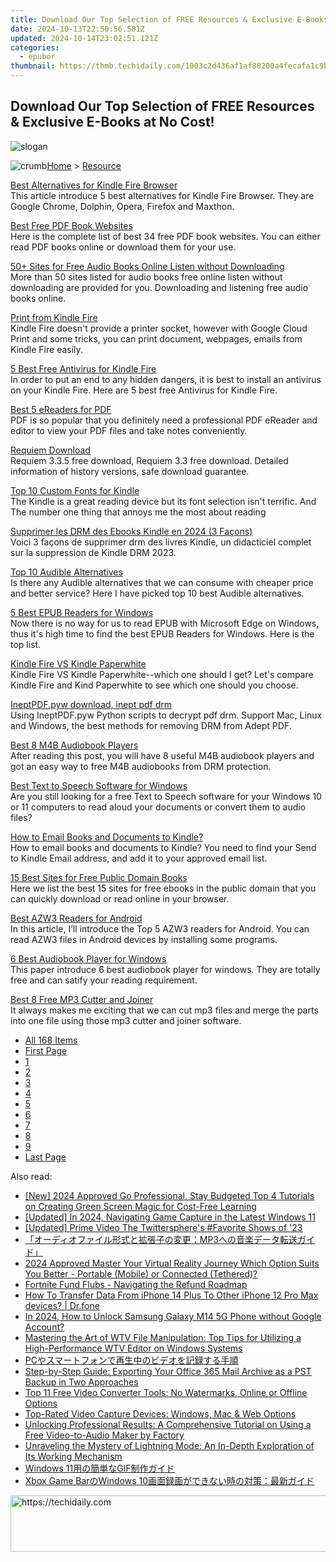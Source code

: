 ```yaml
---
title: Download Our Top Selection of FREE Resources & Exclusive E-Books at No Cost!
date: 2024-10-13T22:50:56.581Z
updated: 2024-10-14T23:02:51.121Z
categories:
  - epubor
thumbnail: https://thmb.techidaily.com/1003c2d436af1af88200a4fecafa1c9b55219d7d2c61adc69cde92d0a51179ae.jpg
---
```


## Download Our Top Selection of FREE Resources & Exclusive E-Books at No Cost!

![slogan](http://www.epubor.com/images/guide-banner-word.png)

![crumb](http://www.epubor.com/images/ol_home.png)[Home](https://tools.techidaily.com/epubor/products/) \> [Resource](https://tools.techidaily.com/epubor/products/)

[Best Alternatives for Kindle Fire Browser](https://tools.techidaily.com/epubor/products/)  
 This article introduce 5 best alternatives for Kindle Fire Browser. They are Google Chrome, Dolphin, Opera, Firefox and Maxthon.

[Best Free PDF Book Websites](https://tools.techidaily.com/epubor/products/)  
 Here is the complete list of best 34 free PDF book websites. You can either read PDF books online or download them for your use.

[50+ Sites for Free Audio Books Online Listen without Downloading](https://tools.techidaily.com/epubor/products/)  
 More than 50 sites listed for audio books free online listen without downloading are provided for you. Downloading and listening free audio books online.

[Print from Kindle Fire](https://tools.techidaily.com/epubor/products/)  
 Kindle Fire doesn't provide a printer socket, however with Google Cloud Print and some tricks, you can print document, webpages, emails from Kindle Fire easily.

[5 Best Free Antivirus for Kindle Fire](https://tools.techidaily.com/epubor/products/)  
 In order to put an end to any hidden dangers, it is best to install an antivirus on your Kindle Fire. Here are 5 best free Antivirus for Kindle Fire.

[Best 5 eReaders for PDF](https://tools.techidaily.com/epubor/reader/)  
 PDF is so popular that you definitely need a professional PDF eReader and editor to view your PDF files and take notes conveniently.

[Requiem Download](https://tools.techidaily.com/epubor/products/)  
 Requiem 3.3.5 free download, Requiem 3.3 free download. Detailed information of history versions, safe download guarantee.

[Top 10 Custom Fonts for Kindle](https://tools.techidaily.com/epubor/products/)  
 The Kindle is a great reading device but its font selection isn't terrific. And The number one thing that annoys me the most about reading

[Supprimer les DRM des Ebooks Kindle en 2024 (3 Façons)](http://www.epubor.com/supprimer-drm-amazon-kindle-azw-ebooks.html)  
 Voici 3 façons de supprimer drm des livres Kindle, un didacticiel complet sur la suppression de Kindle DRM 2023.

[Top 10 Audible Alternatives](https://tools.techidaily.com/epubor/products/)  
 Is there any Audible alternatives that we can consume with cheaper price and better service? Here I have picked top 10 best Audible alternatives.

[5 Best EPUB Readers for Windows](https://tools.techidaily.com/epubor/reader/)  
 Now there is no way for us to read EPUB with Microsoft Edge on Windows, thus it's high time to find the best EPUB Readers for Windows. Here is the top list.

[Kindle Fire VS Kindle Paperwhite](https://tools.techidaily.com/epubor/products/)  
 Kindle Fire VS Kindle Paperwhite--which one should I get? Let's compare Kindle Fire and Kind Paperwhite to see which one should you choose. 

[IneptPDF.pyw download, inept pdf drm](https://tools.techidaily.com/epubor/products/)  
 Using IneptPDF.pyw Python scripts to decrypt pdf drm. Support Mac, Linux and Windows, the best methods for removing DRM from Adept PDF.

[Best 8 M4B Audiobook Players](https://tools.techidaily.com/epubor/products/)  
 After reading this post, you will have 8 useful M4B audiobook players and got an easy way to free M4B audiobooks from DRM protection.

[Best Text to Speech Software for Windows](https://tools.techidaily.com/epubor/products/)  
 Are you still looking for a free Text to Speech software for your Windows 10 or 11 computers to read aloud your documents or convert them to audio files?

[How to Email Books and Documents to Kindle?](https://tools.techidaily.com/epubor/products/)  
 How to email books and documents to Kindle? You need to find your Send to Kindle Email address, and add it to your approved email list.

[15 Best Sites for Free Public Domain Books](https://tools.techidaily.com/epubor/products/)  
 Here we list the best 15 sites for free ebooks in the public domain that you can quickly download or read online in your browser.

[Best AZW3 Readers for Android](https://tools.techidaily.com/epubor/reader/)  
 In this article, I’ll introduce the Top 5 AZW3 readers for Android. You can read AZW3 files in Android devices by installing some programs.

[6 Best Audiobook Player for Windows](https://tools.techidaily.com/epubor/products/)  
 This paper introduce 6 best audiobook player for windows. They are totally free and can satify your reading requirement.

[Best 8 Free MP3 Cutter and Joiner](https://tools.techidaily.com/epubor/products/)  
 It always makes me exciting that we can cut mp3 files and merge the parts into one file using those mp3 cutter and joiner software.

* [All 168 Items](https://tools.techidaily.com/epubor/products/)
* [First Page](https://tools.techidaily.com/epubor/products/)
* [1](https://tools.techidaily.com/epubor/products/)
* [2](https://tools.techidaily.com/epubor/products/)
* [3](https://tools.techidaily.com/epubor/products/)
* [4](https://tools.techidaily.com/epubor/products/)
* [5](https://tools.techidaily.com/epubor/products/)
* [6](https://tools.techidaily.com/epubor/products/)
* [7](https://tools.techidaily.com/epubor/products/)
* [8](https://tools.techidaily.com/epubor/products/)
* [9](https://tools.techidaily.com/epubor/products/)
* [Last Page](https://tools.techidaily.com/epubor/products/)

<ins class="adsbygoogle"
     style="display:block"
     data-ad-format="autorelaxed"
     data-ad-client="ca-pub-7571918770474297"
     data-ad-slot="1223367746"></ins>

<ins class="adsbygoogle"
     style="display:block"
     data-ad-client="ca-pub-7571918770474297"
     data-ad-slot="8358498916"
     data-ad-format="auto"
     data-full-width-responsive="true"></ins>

<span class="atpl-alsoreadstyle">Also read:</span>
<div><ul>
<li><a href="https://eaxpv-info.techidaily.com/new-2024-approved-go-professional-stay-budgeted-top-4-tutorials-on-creating-green-screen-magic-for-cost-free-learning/"><u>[New] 2024 Approved Go Professional, Stay Budgeted Top 4 Tutorials on Creating Green Screen Magic for Cost-Free Learning</u></a></li>
<li><a href="https://digital-screen-recording.techidaily.com/updated-in-2024-navigating-game-capture-in-the-latest-windows-11/"><u>[Updated] In 2024, Navigating Game Capture in the Latest Windows 11</u></a></li>
<li><a href="https://twitter-videos.techidaily.com/updated-prime-video-the-twitterspheres-favorite-shows-of-23/"><u>[Updated] Prime Video The Twittersphere's #Favorite Shows of '23</u></a></li>
<li><a href="https://discover-bits.techidaily.com/1726030007560-mp3/"><u>「オーディオファイル形式と拡張子の変更：MP3への音楽データ転送ガイド」</u></a></li>
<li><a href="https://extra-guidance.techidaily.com/2024-approved-master-your-virtual-reality-journey-which-option-suits-you-better-portable-mobile-or-connected-tethered/"><u>2024 Approved Master Your Virtual Reality Journey Which Option Suits You Better - Portable (Mobile) or Connected (Tethered)?</u></a></li>
<li><a href="https://games-able.techidaily.com/fortnite-fund-flubs-navigating-the-refund-roadmap/"><u>Fortnite Fund Flubs - Navigating the Refund Roadmap</u></a></li>
<li><a href="https://review-topics.techidaily.com/how-to-transfer-data-from-iphone-14-plus-to-other-iphone-12-pro-max-devices-drfone-by-drfone-transfer-data-from-ios-transfer-data-from-ios/"><u>How To Transfer Data From iPhone 14 Plus To Other iPhone 12 Pro Max devices? | Dr.fone</u></a></li>
<li><a href="https://android-unlock.techidaily.com/in-2024-how-to-unlock-samsung-galaxy-m14-5g-phone-without-google-account-by-drfone-android/"><u>In 2024, How to Unlock Samsung Galaxy M14 5G Phone without Google Account?</u></a></li>
<li><a href="https://win-answers.techidaily.com/mastering-the-art-of-wtv-file-manipulation-top-tips-for-utilizing-a-high-performance-wtv-editor-on-windows-systems/"><u>Mastering the Art of WTV File Manipulation: Top Tips for Utilizing a High-Performance WTV Editor on Windows Systems</u></a></li>
<li><a href="https://discover-bits.techidaily.com/1726027837635-pc/"><u>PCやスマートフォンで再生中のビデオを記録する手順</u></a></li>
<li><a href="https://discover-excellent.techidaily.com/step-by-step-guide-exporting-your-office-365-mail-archive-as-a-pst-backup-in-two-approaches/"><u>Step-by-Step Guide: Exporting Your Office 365 Mail Archive as a PST Backup in Two Approaches</u></a></li>
<li><a href="https://discover-bits.techidaily.com/top-11-free-video-converter-tools-no-watermarks-online-or-offline-options/"><u>Top 11 Free Video Converter Tools: No Watermarks, Online or Offline Options</u></a></li>
<li><a href="https://discover-bits.techidaily.com/top-rated-video-capture-devices-windows-mac-and-web-options/"><u>Top-Rated Video Capture Devices: Windows, Mac & Web Options</u></a></li>
<li><a href="https://discover-bits.techidaily.com/unlocking-professional-results-a-comprehensive-tutorial-on-using-a-free-video-to-audio-maker-by-factory/"><u>Unlocking Professional Results: A Comprehensive Tutorial on Using a Free Video-to-Audio Maker by Factory</u></a></li>
<li><a href="https://discover-bits.techidaily.com/unraveling-the-mystery-of-lightning-mode-an-in-depth-exploration-of-its-working-mechanism/"><u>Unraveling the Mystery of Lightning Mode: An In-Depth Exploration of Its Working Mechanism</u></a></li>
<li><a href="https://discover-bits.techidaily.com/windows-11gif/"><u>Windows 11用の簡単なGIF制作ガイド</u></a></li>
<li><a href="https://discover-bits.techidaily.com/xbox-game-barwindows-10/"><u>Xbox Game BarのWindows 10画面録画ができない時の対策：最新ガイド</u></a></li>
</ul></div>

<!-- affiliate ads begin -->
<a href="https://aligracehair.sjv.io/c/5597632/1884002/19272" target="_top" id="1884002">
  <img src="//a.impactradius-go.com/display-ad/19272-1884002" border="0" alt="https://techidaily.com" width="728" height="90"/>
</a>
<img height="0" width="0" src="https://aligracehair.sjv.io/i/5597632/1884002/19272" style="position:absolute;visibility:hidden;" border="0" />
<!-- affiliate ads end -->


